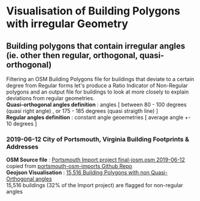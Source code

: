# Visualisation of Building Polygons with irregular Geometry

## Building polygons that contain irregular angles (ie. other then regular, orthogonal, quasi-orthogonal) 

Filtering an OSM Building Polygons file for buildings that deviate to a certain degree from Regular forms let's produce a Ratio Indicator of Non-Regular polygons and an output file for buildings to look at more closely to explain deviations from regular geometries.
<br/>**Quasi-orthogonal angles definition** : angles [ between 80 - 100 degrees (quasi right angle) , or 175 - 185 degrees (quasi straigth line) ] 
<br/>**Regular angles definition** : constant angle geoemetries [ average angle +- 10 degrees ] 

### 2019-06-12 City of Portsmouth, Virginia Building Footprints & Addresses 

**OSM Source file** : [Portsmouth Import project final-josm.osm 2019-06-12](source/2019_06_12_portsmouth_osm_imports_final_josm.osm.gz) copied from 
[portsmouth-osm-imports Github Repo](https://github.com/jonahadkins/portsmouth-osm-imports)
<br/> **Geojson Visualisation** : [15,516 Building Polygons with non Quasi-Orthogonal angles](geojson/2019_06_12_portsmouth_building_import_Polygon_with_angle_plus10deg_away_vs_ortho_90_180.geojson)
<br/>  15,516 buildings (32% of the Import project) are flagged for non-regular angles
